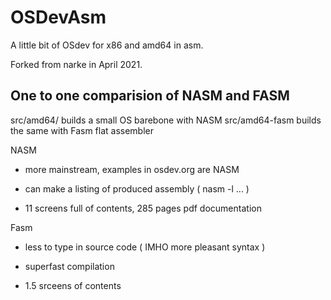 # OSDevAsm
A little bit of OSdev for x86 and amd64 in asm.


Forked from narke in April 2021.


## One to one comparision of NASM and FASM

src/amd64/ builds a small OS barebone with NASM
src/amd64-fasm builds the same with Fasm flat assembler


NASM

  + more mainstream, examples in osdev.org are NASM

  + can make a listing of produced assembly ( nasm -l ... )

  + 11 screens full of contents, 285 pages pdf documentation


Fasm

  + less to type in source code ( IMHO more pleasant syntax )

  + superfast compilation

  + 1.5 srceens of contents

  
